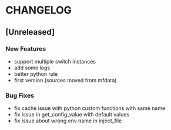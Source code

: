 # CHANGELOG


## [Unreleased]

### New Features
- support multiple switch instances
- add some logs
- better python rule
- first version (sources moved from mfdata)


### Bug Fixes
- fix cache issue with python custom functions with same name
- fix issue in get_config_value with default values
- fix issue about wrong env name in inject_file





